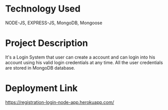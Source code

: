 # Technology Used
NODE-JS, EXPRESS-JS, MongoDB, Mongoose
# Project Description
It's a Login System that user can create a account and can login into his account using his valid login credentials at any time. All the user credentials are stored in MongoDB database.
# Deployment Link
https://registration-login-node-app.herokuapp.com/
